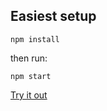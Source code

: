 ## Easiest setup

`npm install`

then run:

`npm start`

[Try it out](https://board-4bec9.firebaseapp.com/)

